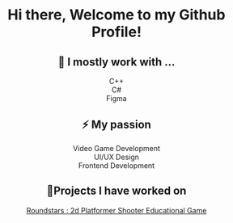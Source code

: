 <div align="center">
<h1> Hi there, Welcome to my Github Profile!  </h1>
<h2>🌱 I mostly work with ... </h2> 
  C++ <br>
  C#<br>
   Figma
<h2>⚡ My passion  </h2> 
  Video Game Development<br>
  UI/UX Design<br>
  Frontend Development


<h2>🔭Projects I have worked on </h2>
<a href="https://github.com/kimbolls/Roundstars-Play"> Roundstars : 2d Platformer Shooter Educational Game </a>
</div>
<!--
**kimbolls/kimbolls** is a ✨ _special_ ✨ repository because its `README.md` (this file) appears on your GitHub profile.

Here are some ideas to get you started:

- 🔭 I’m currently working on ...

- 👯 I’m looking to collaborate on ...
- 🤔 I’m looking for help with ...
- 💬 Ask me about ...
- 📫 How to reach me: ...
- 😄 Pronouns: ...
- ⚡ Fun fact: ...
-->
